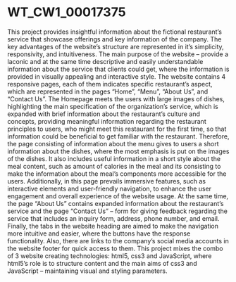 # WT_CW1_00017375

This project provides insightful information about the fictional restaurant’s service that showcase offerings and key information of the company. The key advantages of the website’s structure are represented in it’s simplicity, responsivity, and intuitiveness.
The main purpose of the website – provide a laconic and at the same time descriptive and easily understandable information about the service that clients could get, where the information is provided in visually appealing and interactive style. 
The website contains 4 responsive pages, each of them indicates specific restaurant’s aspect, which are represented in the pages “Home”, “Menu”, “About Us”, and “Contact Us”.  The Homepage meets the users with large images of dishes, highlighting the main specification of the organization’s service, which is expanded with brief information about the restaurant’s culture and concepts, providing meaningful information regarding the restaurant principles to users, who might meet this restaurant for the first time, so that information could be beneficial to get familiar with the restaurant. Therefore, the page consisting of information about the menu gives to users a short information about the dishes, where the most emphasis is put on the images of the dishes. It also includes useful information in a short style about the meal content, such as amount of calories in the meal and its consisting to make the information about the meal’s components more accessible for the users. Additionally, in this page prevails immersive features, such as interactive elements and user-friendly navigation, to enhance the user engagement and overall experience of the website usage. At the same time, the page “About Us” contains expanded information about the restaurant’s service and the page “Contact Us” – form for giving feedback regarding the service that includes an inquiry form, address, phone number, and email.
Finally, the tabs in the website heading are aimed to make the navigation more intuitive and easier, where the buttons have the response functionality. Also, there are links to the company’s social media accounts in the website footer for quick access to them. This project mixes the combo of 3 website creating technologies: html5, css3 and JavaScript, where html5’s role is to structure content and the main aims of css3 and JavaScript – maintaining visual and styling parameters.
